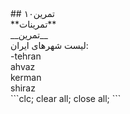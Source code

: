 </div dir="rtl">
## تمرین۱۰ <br />
**تمرینات**<br />
__تمرین__<br />
لیست شهرهای ایران:<br />
-tehran<br />
ahvaz<br />
kerman<br />
shiraz<br />
</ div>
```clc;
   clear all;
   close all;
```
